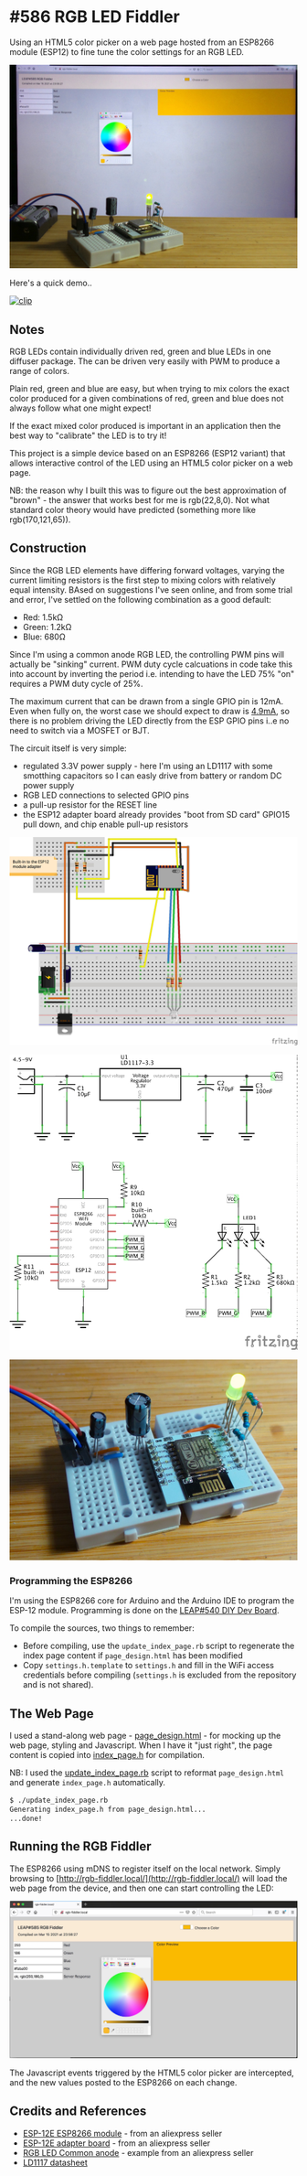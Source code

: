 # #586 RGB LED Fiddler

Using an HTML5 color picker on a web page hosted from an ESP8266 module (ESP12) to fine tune the color settings for an RGB LED.

![Build](./assets/RgbLedFiddler_build.jpg?raw=true)

Here's a quick demo..

[![clip](https://img.youtube.com/vi/m-5TxikA3sQ/0.jpg)](https://www.youtube.com/watch?v=m-5TxikA3sQ)

## Notes

RGB LEDs contain individually driven red, green and blue LEDs in one diffuser package.
The can be driven very easily with PWM to produce a range of colors.

Plain red, green and blue are easy, but when trying to mix colors the exact color produced for a given combinations of red, green and blue
does not always follow what one might expect!

If the exact mixed color produced is important in an application
then the best way to "calibrate" the LED is to try it!

This project is a simple device based on an ESP8266 (ESP12 variant) that allows interactive control of the LED
using an HTML5 color picker on a web page.

NB: the reason why I built this was to figure out the best approximation of "brown" - the answer that works best for me is rgb(22,8,0). Not what standard color theory would have predicted (something more like rgb(170,121,65)).

## Construction

Since the RGB LED elements have differing forward voltages, varying the current limiting resistors is the first step to mixing colors with relatively equal intensity. BAsed on suggestions I've seen online, and from some trial and error, I've settled on the following combination as a good default:

* Red: 1.5kΩ
* Green: 1.2kΩ
* Blue: 680Ω

Since I'm using a common anode RGB LED, the controlling PWM pins will actually be "sinking" current. PWM duty cycle calcuations in code take this into account by inverting the period i.e. intending to have the LED 75% "on" requires a PWM duty cycle of 25%.

The maximum current that can be drawn from a single GPIO pin is 12mA. Even when fully on, the worst case we should expect to draw is [4.9mA](https://www.wolframalpha.com/input/?i=3.3V%2F680%CE%A9), so there is no problem driving the LED directly from the ESP GPIO pins i..e no need to switch via a MOSFET or BJT.

The circuit itself is very simple:

* regulated 3.3V power supply - here I'm using an LD1117 with some smotthing capacitors so I can easly drive from battery or random DC power supply
* RGB LED connections to selected GPIO pins
* a pull-up resistor for the RESET line
* the ESP12 adapter board already provides "boot from SD card" GPIO15 pull down, and chip enable pull-up resistors

![Breadboard](./assets/RgbLedFiddler_bb.jpg?raw=true)

![Schematic](./assets/RgbLedFiddler_schematic.jpg?raw=true)

![Breadboard Build](./assets/RgbLedFiddler_bb_build.jpg?raw=true)

### Programming the ESP8266

I'm using the ESP8266 core for Arduino and the Arduino IDE to program the ESP-12 module.
Programming is done on the [LEAP#540 DIY Dev Board](../ESP12/DIYDevBoard).

To compile the sources, two things to remember:

* Before compiling, use the `update_index_page.rb` script to regenerate the index page content if `page_design.html` has been modified
* Copy `settings.h.template` to `settings.h` and fill in the WiFi access credentials before compiling (`settings.h` is excluded from the repository and is not shared).

## The Web Page

I used a stand-along web page - [page_design.html](./page_design.html) - for mocking up the web page, styling and Javascript.
When I have it "just right", the page content is copied into [index_page.h](./index_page.h) for compilation.

NB: I used the [update_index_page.rb](./update_index_page.rb) script to reformat `page_design.html` and generate `index_page.h` automatically.

```
$ ./update_index_page.rb
Generating index_page.h from page_design.html...
...done!
```

## Running the RGB Fiddler

The ESP8266 using mDNS to register itself on the local network. Simply browsing to [http://rgb-fiddler.local/](http://rgb-fiddler.local/)
will load the web page from the device, and then one can start controlling the LED:

![demo](./assets/demo.jpg?raw=true)

The Javascript events triggered by the HTML5 color picker are intercepted, and the new values posted to the ESP8266 on each change.

## Credits and References

* [ESP-12E ESP8266 module](https://www.aliexpress.com/item/32339917567.html) - from an aliexpress seller
* [ESP-12E adapter board](https://www.aliexpress.com/item/32649040259.html) - from an aliexpress seller
* [RGB LED Common anode](https://www.aliexpress.com/item/1895398667.html) - example from an aliexpress seller
* [LD1117 datasheet](http://pdf1.alldatasheet.com/datasheet-pdf/view/173710/UTC/LD1117AL-15-TA3-A-R.html)
